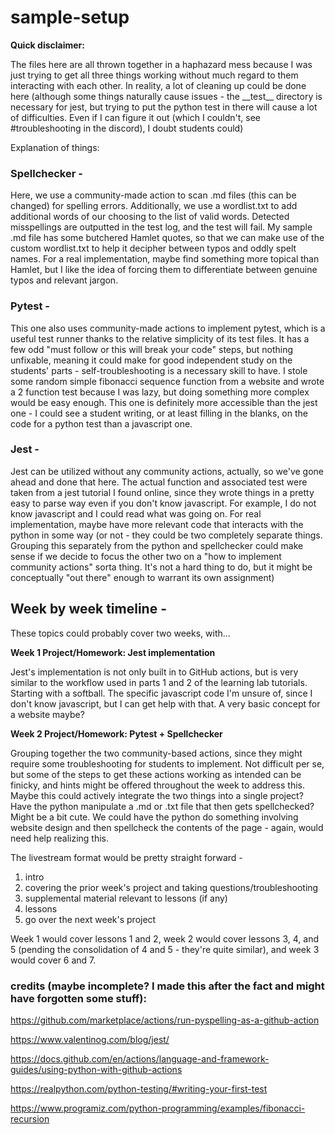 # sample-setup

__Quick disclaimer:__

The files here are all thrown together in a haphazard mess because I was just trying to get all three things working without much regard to them interacting with each other. In reality, a lot of cleaning up could be done here (although some things naturally cause issues - the \_\_test__ directory is necessary for jest, but trying to put the python test in there will cause a lot of difficulties. Even if I can figure it out (which I couldn't, see \#troubleshooting in the discord), I doubt students could)



Explanation of things:

  ### Spellchecker -
  
  Here, we use a community-made action to scan .md files (this can be changed) for spelling errors. Additionally, we use a wordlist.txt to add additional words of our choosing to the list of valid words. Detected misspellings are outputted in the test log, and the test will fail. My sample .md file has some butchered Hamlet quotes, so that we can make use of the custom wordlist.txt to help it decipher between typos and oddly spelt names. For a real implementation, maybe find something more topical than Hamlet, but I like the idea of forcing them to differentiate between genuine typos and relevant jargon.
  
   ### Pytest -
  
  This one also uses community-made actions to implement pytest, which is a useful test runner thanks to the relative simplicity of its test files. It has a few odd "must follow or this will break your code" steps, but nothing unfixable, meaning it could make for good independent study on the students' parts - self-troubleshooting is a necessary skill to have. I stole some random simple fibonacci sequence function from a website and wrote a 2 function test because I was lazy, but doing something more complex would be easy enough. This one is definitely more accessible than the jest one - I could see a student writing, or at least filling in the blanks, on the code for a python test than a javascript one.
  
   ### Jest -
  
  Jest can be utilized without any community actions, actually, so we've gone ahead and done that here. The actual function and associated test were taken from a jest tutorial I found online, since they wrote things in a pretty easy to parse way even if you don't know javascript. For example, I do not know javascript and I could read what was going on. For real implementation, maybe have more relevant code that interacts with the python in some way (or not - they could be two completely separate things. Grouping this separately from the python and spellchecker could make sense if we decide to focus the other two on a "how to implement community actions" sorta thing. It's not a hard thing to do, but it might be conceptually "out there" enough to warrant its own assignment)
  
  
  
  
  ## Week by week timeline - 
  
  These topics could probably cover two weeks, with...
  
  __Week 1 Project/Homework: Jest implementation__
  
  Jest's implementation is not only built in to GitHub actions, but is very similar to the workflow used in parts 1 and 2 of the learning lab tutorials. Starting with a softball. The specific javascript code I'm unsure of, since I don't know javascript, but I can get help with that. A very basic concept for a website maybe? 
  
  __Week 2 Project/Homework: Pytest + Spellchecker__
  
  Grouping together the two community-based actions, since they might require some troubleshooting for students to implement. Not difficult per se, but some of the steps to get these actions working as intended can be finicky, and hints might be offered throughout the week to address this. Maybe this could actively integrate the two things into a single project? Have the python manipulate a .md or .txt file that then gets spellchecked? Might be a bit cute. We could have the python do something involving website design and then spellcheck the contents of the page - again, would need help realizing this.
  
  
  
The livestream format would be pretty straight forward -
  1. intro
  2. covering the prior week's project and taking questions/troubleshooting
  3. supplemental material relevant to lessons (if any) 
  4. lessons
  5. go over the next week's project
  
 Week 1 would cover lessons 1 and 2, week 2 would cover lessons 3, 4, and 5 (pending the consolidation of 4 and 5 - they're quite similar), and week 3 would cover 6 and 7. 

### credits (maybe incomplete? I made this after the fact and might have forgotten some stuff):

https://github.com/marketplace/actions/run-pyspelling-as-a-github-action

https://www.valentinog.com/blog/jest/

https://docs.github.com/en/actions/language-and-framework-guides/using-python-with-github-actions

https://realpython.com/python-testing/#writing-your-first-test

https://www.programiz.com/python-programming/examples/fibonacci-recursion
